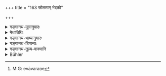 +++
title = "163 स्रोतसाम् भेदको"

+++

<details><summary>गङ्गानथ-मूलानुवादः</summary>

He who diverts water-courses, he who is addicted to obstructing them, the house-planner, the messenger and
</details>

<details><summary>मेधातिथिः</summary>

स्रोतांसि उदकागमाः, तेषां **भेदकः** । सेतुं भित्त्वा देशान्तरे व्रीह्यादिसेकार्थं नयति । **तेषां च** स्रोतसाम् एव **चावरणे**[^२९४] **रतः** । आवरणं आच्छादनम् । यतः प्रदेशाद् उदकम् उद्भवति तत् स्थगयति । गृहाणां संनिवेशोपदेशकः, वास्तुविद्याजीवी, स्थपतिः सूत्रधारादिः । न त्व् आत्मनो गृहाणां संनिवेशयिता । **दूतो** राज्ञः प्रेष्यो दासवद् विनियोज्यः । दूतस् तु संधिविग्रहादाव् एव प्रेष्यते । वृक्षान् रोपयति मूल्येन । धर्मार्थं तु न दोषः, अविगर्हिताचारत्वात् । विहितं वृक्षारोपणम् "दशाम्रवापी नरकं न याति" ॥ ३.१५३ ॥


[^२९४]:
     M G: evāvaraṇe
</details>

<details><summary>गङ्गानथ-भाष्यानुवादः</summary>

‘*Water-courses*’—the sources of water;—‘*he who diverts*’ these;
*i.e*., having cut the embankments, takes the water to irrigate his
field, &c.

‘He who is addicted to obstructing them’—*i.e*, the water-courses.

‘*Obstructing*’ means *covering up*; hence the meaning is that^(‘)he who closes the source from which the water flows.’

The person who advises regarding the position of houses;—one who lives by the science of architecture; *i.e*., the architect, the mason, and so forth. One who plans his own houses is not meant here.

‘*Messenger*,’—the king’s servant; who is employed by him as a slave. He is one who is employed in business relating to peace and war.

He who plants trees for payment. Planting them as a righteous act is not reprehensible; because such an act would not be ‘reprehensible practice;’ in fact, the planting of trees has been actually enjoined, as we learn from such assertions as^(‘)he who has planted ten mango-trees goes not to hell.’—(163)
</details>

<details><summary>गङ्गानथ-टिप्पन्यः</summary>

This verse is quoted in *Parāśaramādhava* (Ācāra, p. 688), which explains (on p. 694) ‘*gṛhasaṃveśakaḥ*’ as ‘one who makes a living by carpentry’;—in *Hemādri* (Śrāddha, p. 482);—and in *Nṛsiṃhaprasāda* (Śrāddha, p. 9a).
</details>

<details><summary>गङ्गानथ-तुल्य-वाक्यानि</summary>

**(verses 3.150-166)  
**

See Comparative notes for [Verse 3.150].
</details>

<details><summary>Bühler</summary>

163	He who diverts water-courses, and he who delights in obstructing them, an architect, a messenger, and he who plants trees (for money),
</details>
